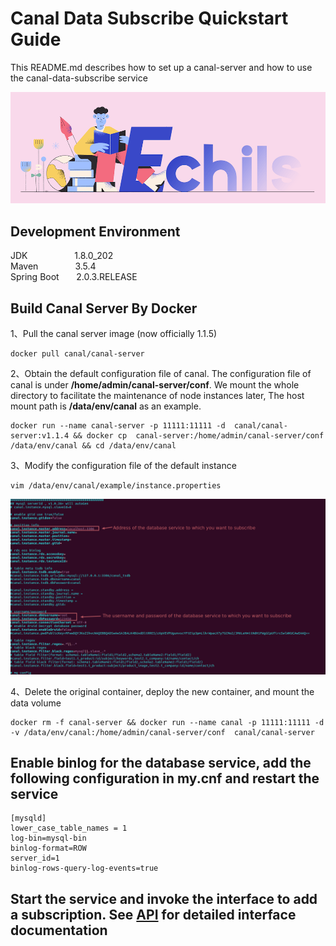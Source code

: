 # Canal Data Subscribe Quickstart Guide

This README.md describes how to set up a canal-server and how to use the canal-data-subscribe service


<p align="center">
  <a>
   <img alt="Framework" src="ECHILS.PNG">
  </a>
</p>

## Development Environment  
JDK     &nbsp;&nbsp;&nbsp;&nbsp;&nbsp;&nbsp;&nbsp;&nbsp;&nbsp;&nbsp;&nbsp;&nbsp;&nbsp;&nbsp;&nbsp;&nbsp;&nbsp;&nbsp;1.8.0_202  
Maven   &nbsp;&nbsp;&nbsp;&nbsp;&nbsp;&nbsp;&nbsp;&nbsp;&nbsp;&nbsp;&nbsp;&nbsp;&nbsp;&nbsp;3.5.4  
Spring Boot &nbsp;&nbsp;&nbsp;&nbsp;&nbsp;&nbsp;2.0.3.RELEASE  

## Build Canal Server By Docker
1、Pull the canal server image (now officially 1.1.5)
````
docker pull canal/canal-server
````
2、Obtain the default configuration file of canal. The configuration file of canal is under **/home/admin/canal-server/conf**. We mount the whole directory to facilitate the maintenance of node instances later, The host mount path is **/data/env/canal** as an example.
````
docker run --name canal-server -p 11111:11111 -d  canal/canal-server:v1.1.4 && docker cp  canal-server:/home/admin/canal-server/conf /data/env/canal && cd /data/env/canal
````
3、Modify the configuration file of the default instance
````
vim /data/env/canal/example/instance.properties
````
<p align="left">
  <a>
   <img alt="Framework" src="EXAMPLE-INSTANCE.JPG">
  </a>
</p>

4、Delete the original container, deploy the new container, and mount the data volume
````
docker rm -f canal-server && docker run --name canal -p 11111:11111 -d -v /data/env/canal:/home/admin/canal-server/conf  canal/canal-server
````

## Enable binlog for the database service, add the following configuration in my.cnf and restart the service
````
[mysqld]
lower_case_table_names = 1
log-bin=mysql-bin
binlog-format=ROW
server_id=1
binlog-rows-query-log-events=true
````

## Start the service and invoke the interface to add a subscription. See [API](./canal-data-subscribe-api.yaml) for detailed interface documentation